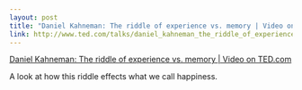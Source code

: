```yaml
--- 
layout: post
title: "Daniel Kahneman: The riddle of experience vs. memory | Video on TED.com"
link: http://www.ted.com/talks/daniel_kahneman_the_riddle_of_experience_vs_memory.html
---
```

<a href=
"http://www.ted.com/talks/daniel_kahneman_the_riddle_of_experience_vs_memory.html">
Daniel Kahneman: The riddle of experience vs. memory | Video on
TED.com</a>

<p>A look at how this riddle effects what we call happiness.</p>
